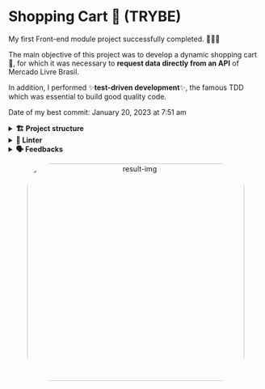 # Shopping Cart 🛒 (TRYBE)

My first Front-end module project successfully completed. 🚀🚀🚀

The main objective of this project was to develop a dynamic shopping cart 🛒, for which it was necessary to **request data directly from an API** of Mercado Livre Brasil.

In addition, I performed ✨**test-driven development**✨, the famous TDD which was essential to build good quality code.

Date of my best commit:
January 20, 2023 at 7:51 am

<details>
  <summary><strong>🏗 Project structure</strong></summary><br />

### Files and Functions

The `tests` folder, contains the `fetchProduct.test.js` and `fetchProductsList.test.js` files, where I implemented the tests for each of the functions of the same name.

The `helpers` folder contains the `fetchFunctions.js` file, where I implemented the request for the APIs of Mercado Livre Brasil.

In `main.js`, I implemented the logic for the notification messages and render the products on the screen.

In the `shopFunctions.js` file, I implemented the logic of adding items to the cart, saving their information in Local Storage and also removing products from the shopping cart.

The `helpers` folder contains the `cartFunctions.js` file, where I implemented the logic of saving product prices in Local Storage.

In `cepFunctions.js`, I implemented the logic to query the users' postal address.

</details>

<details>
  <summary><strong>🔎 Linter</strong></summary><br />

### ESLint e Stylelint

To ensure code quality, the `ESLint` and `Stylelint` linters were used in this project.
So the code will be available with good development practices, being more readable and easy to maintain!

ESLint is a tool for identifying and reporting patterns found in ECMAScript/JavaScript code. In many ways it is similar to JSLint and JSHint with a few exceptions:

* ESLint uses Espree for JavaScript parsing.
* ESLint uses an AST to evaluate patterns in code.
* ESLint is completely 'pluggable', each of the rules is a plugin and you can add […]

</details>

<details>
  <summary><strong>🗣 Feedbacks</strong></summary><br />
  
_Give me feedbacks, I'm open to new ideas_ 😉

</details>

<p align="center">
  <img
    src="https://media.discordapp.net/attachments/1062029691860566078/1066018181161963671/Captura_de_tela_em_2023-01-20_11-22-55.png?width=738&height=415"
    alt="result-img" height="430" style="border-radius:50px;">
</p>
